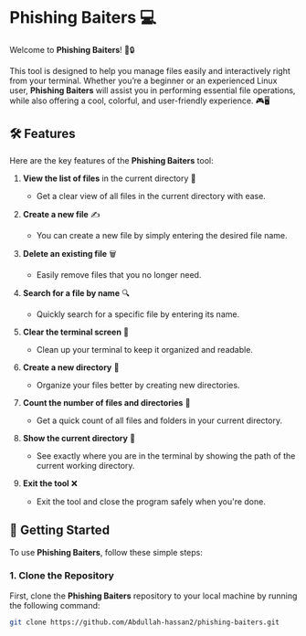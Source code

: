 # Phishing Baiters 💻

Welcome to **Phishing Baiters**! 🚨🔒

This tool is designed to help you manage files easily and interactively right from your terminal. Whether you’re a beginner or an experienced Linux user, **Phishing Baiters** will assist you in performing essential file operations, while also offering a cool, colorful, and user-friendly experience. 🎮🖥️

## 🛠️ Features

Here are the key features of the **Phishing Baiters** tool:

1. **View the list of files** in the current directory 📂
   - Get a clear view of all files in the current directory with ease.
   
2. **Create a new file** ✍️
   - You can create a new file by simply entering the desired file name.
   
3. **Delete an existing file** 🗑️
   - Easily remove files that you no longer need.
   
4. **Search for a file by name** 🔍
   - Quickly search for a specific file by entering its name.

5. **Clear the terminal screen** 🧹
   - Clean up your terminal to keep it organized and readable.
   
6. **Create a new directory** 📁
   - Organize your files better by creating new directories.

7. **Count the number of files and directories** 🔢
   - Get a quick count of all files and folders in your current directory.

8. **Show the current directory** 📍
   - See exactly where you are in the terminal by showing the path of the current working directory.

9. **Exit the tool** ❌
   - Exit the tool and close the program safely when you're done.

## 🚀 Getting Started

To use **Phishing Baiters**, follow these simple steps:

### 1. Clone the Repository

First, clone the **Phishing Baiters** repository to your local machine by running the following command:

```bash
git clone https://github.com/Abdullah-hassan2/phishing-baiters.git
